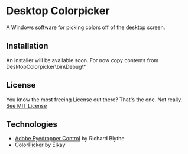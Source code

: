 # Desktop Colorpicker

A Windows software for picking colors off of the desktop screen.


## Installation

An installer will be available soon. For now copy contents from DesktopColorpicker\bin\Debug\\*


## License

You know the most freeing License out there? That's the one. Not really.
[See MIT License](https://raw.githubusercontent.com/john-lioneil/desktop-colorpicker/master/LICENSE)

## Technologies
* [Adobe Eyedropper Control](http://www.codeproject.com/Articles/36540/Adobe-Eyedropper-Control) by Richard Blythe
* [ColorPicker](http://www.codeproject.com/Articles/19382/Not-just-another-color-picker) by Elkay
